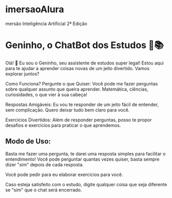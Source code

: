# imersaoAlura
mersão Inteligência Artificial 2ª Edição

# Geninho, o ChatBot dos Estudos 🤖📚

Olá! 👋 Eu sou o Geninho, seu assistente de estudos super legal! Estou aqui para te ajudar a aprender coisas novas de um jeito divertido. Vamos explorar juntos?

Como Funciona?
Pergunte o que Quiser: Você pode me fazer perguntas sobre qualquer assunto que queira aprender. Matemática, ciências, curiosidades, o que vier à sua cabeça!

Respostas Amigáveis: Eu vou te responder de um jeito fácil de entender, sem complicação. Quero deixar tudo bem claro para você.

Exercícios Divertidos: Além de responder perguntas, posso te propor desafios e exercícios para praticar o que aprendemos.

## Modo de Uso:

Basta me fazer uma pergunta, te darei uma resposta simples para facilitar o entendimento! Você pode perguntar quantas vezes quiser, basta sempre dizer "sim" depois de cada resposta.

Você pode pedir para eu elaborar exercicios para você.

Caso esteja satisfeito com o estudo, digite qualquer coisa que seja diferente se "sim" que o chat será encerrado.

